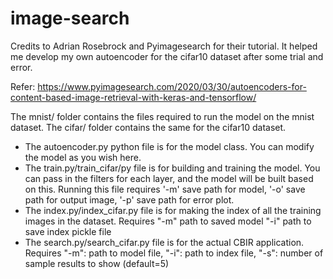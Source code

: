 # image-search

Credits to Adrian Rosebrock and Pyimagesearch for their tutorial. It helped me develop my own autoencoder for the cifar10 dataset after some trial and error. 

Refer: https://www.pyimagesearch.com/2020/03/30/autoencoders-for-content-based-image-retrieval-with-keras-and-tensorflow/

The mnist/ folder contains the files required to run the model on the mnist dataset. The cifar/ folder contains the same for the cifar10 dataset. 

* The autoencoder.py python file is for the model class. You can modify the model as you wish here. 
* The train.py/train_cifar/py file is for building and training the model. You can pass in the filters for each layer, and the model will be built based on this. Running this file requires '-m' save path for model, '-o' save path for output image, '-p' save path for error plot.
* The index.py/index_cifar.py file is for making the index of all the training images in the dataset. Requires "-m" path to saved model "-i" path to save index pickle file
* The search.py/search_cifar.py file is for the actual CBIR application. Requires "-m": path to model file, "-i": path to index file, "-s": number of sample results to show (default=5)
